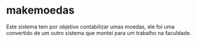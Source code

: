 # makemoedas

Este sistema tem por objetivo contabilizar umas moedas, ele foi uma convertido de um outro sistema que montei para um trabalho na faculdade.
